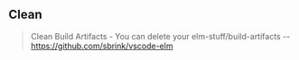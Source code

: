 ## Clean

> Clean Build Artifacts - You can delete your elm-stuff/build-artifacts
> -- https://github.com/sbrink/vscode-elm
